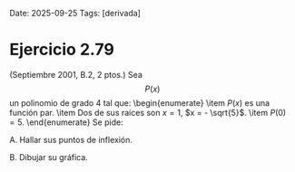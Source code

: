 Date: 2025-09-25
Tags: [derivada]

# Ejercicio 2.79

 (Septiembre 2001, B.2, 2 ptos.) Sea  $$ P ( x )$$   un polinomio de grado 4 tal que:
 \begin{enumerate}
\item $P ( x )$ es una función par.
\item Dos de sus raíces son $x = 1$, $x = - \sqrt{5}$.
\item $P ( 0 ) = 5$.
\end{enumerate} 
Se pide:

A.    Hallar sus puntos de inflexión.

B.    Dibujar su gráfica.

